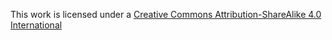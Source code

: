 This work is licensed under a [Creative Commons Attribution-ShareAlike 4.0 International](https://creativecommons.org/licenses/by-sa/4.0)
